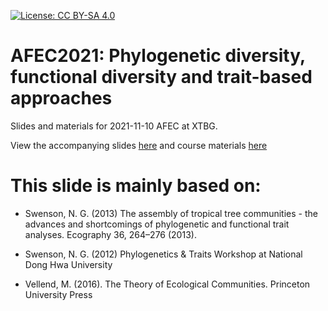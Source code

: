 [![License: CC BY-SA 4.0](https://img.shields.io/badge/License-CC%20BY--SA%204.0-lightgrey.svg)](https://creativecommons.org/licenses/by-sa/4.0/)

# AFEC2021: Phylogenetic diversity, functional diversity and trait-based approaches

Slides and materials for 2021-11-10 AFEC at XTBG.

View the accompanying slides [here](https://forest-canopy.github.io/assets/PDFD/FDPD.html#1) and course materials [here](https://forest-canopy.github.io/assets/PDFD/diversity.html)

# This slide is mainly based on:

- Swenson, N. G. (2013) The assembly of tropical tree communities - the advances and shortcomings of phylogenetic and functional trait analyses. Ecography 36, 264–276 (2013).

- Swenson, N. G. (2012) Phylogenetics & Traits Workshop at National Dong Hwa University

- Vellend, M. (2016). The Theory of Ecological Communities. Princeton University Press

